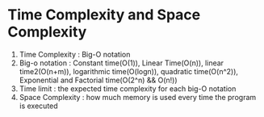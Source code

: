# Time Complexity and Space Complexity

1. Time Complexity : Big-O notation
2. Big-o notation : Constant time(O(1)), Linear Time(O(n)), linear time2(O(n+m)), logarithmic time(O(logn)),
                    quadratic time(O(n^2)), Exponential and Factorial time(O(2^n) && O(n!))
3. Time limit : the expected time complexity for each big-O notation
4. Space Complexity : how much memory is used every time the program is executed
